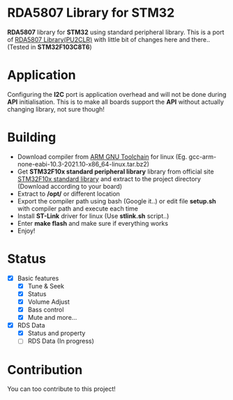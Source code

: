 # RDA5807 Library for STM32
**RDA5807** library for **STM32** using standard peripheral library. This is a port of [RDA5807 Library(PU2CLR)](https://github.com/pu2clr/RDA5807) with little bit of changes here and there.. (Tested in **STM32F103C8T6**)
# Application
Configuring the **I2C** port is application overhead and will not be done during **API** initialisation. This is to make all boards support the **API** without actually changing library, not sure though!
# Building
- Download compiler from [ARM GNU Toolchain](https://developer.arm.com/tools-and-software/open-source-software/developer-tools/gnu-toolchain/gnu-rm/downloads) for linux (Eg. gcc-arm-none-eabi-10.3-2021.10-x86_64-linux.tar.bz2)
- Get **STM32F10x standard peripheral library** library from official site [STM32F10x standard library](https://www.st.com/en/embedded-software/stsw-stm32054.html) and extract to the project directory (Download according to your board)
- Extract to **/opt/** or different location
- Export the compiler path using bash (Google it..) or edit file **setup.sh** with compiler path and execute each time
- Install **ST-Link** driver for linux (Use **stlink.sh** script..)
- Enter **make flash** and make sure if everything works
- Enjoy!
# Status
- [x] Basic features
  - [x] Tune & Seek
  - [x] Status
  - [x] Volume Adjust
  - [x] Bass control
  - [x] Mute and more...
- [x] RDS Data
  - [x] Status and property
  - [ ] RDS Data (In progress)
# Contribution
You can too contribute to this project!

